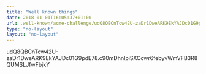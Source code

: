 ```yaml
---
title: "Well known things"
date: 2018-01-01T16:05:37+01:00
url: .well-known/acme-challenge/udQ8QBCnTcw42U-zaDr1DweARK9EkYAJDc01G9pdE78
type: "no-layout"
layout: "no-layout"
---
```

udQ8QBCnTcw42U-zaDr1DweARK9EkYAJDc01G9pdE78.c90mDhnIpiSXCcwr6febyvWmVFB3R8QUMSLJfwFbjkY
